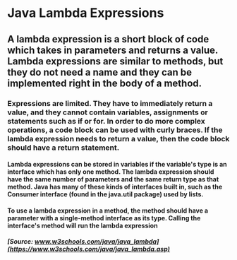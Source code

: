 # Java Lambda Expressions

## A lambda expression is a short block of code which takes in parameters and returns a value. Lambda expressions are similar to methods, but they do not need a name and they can be implemented right in the body of a method.

### Expressions are limited. They have to immediately return a value, and they cannot contain variables, assignments or statements such as if or for. In order to do more complex operations, a code block can be used with curly braces. If the lambda expression needs to return a value, then the code block should have a return statement.

#### Lambda expressions can be stored in variables if the variable's type is an interface which has only one method. The lambda expression should have the same number of parameters and the same return type as that method. Java has many of these kinds of interfaces built in, such as the Consumer interface (found in the java.util package) used by lists.

#### To use a lambda expression in a method, the method should have a parameter with a single-method interface as its type. Calling the interface's method will run the lambda expression

##### [Source: www.w3schools.com/java/java_lambda](https://www.w3schools.com/java/java_lambda.asp)